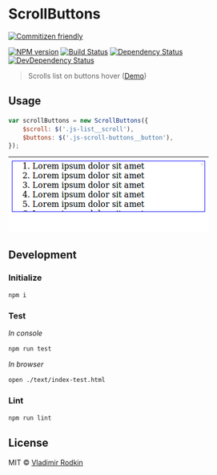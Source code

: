 # ScrollButtons

[![Commitizen friendly][commitizen-image]][commitizen-url]

[![NPM version][npm-image]][npm-url]
[![Build Status][travis-image]][travis-url]
[![Dependency Status][depstat-image]][depstat-url]
[![DevDependency Status][depstat-dev-image]][depstat-dev-url]

> Scrolls list on buttons hover ([Demo](https://jsfiddle.net/VovanR/7m4838yz/))

## Usage

```javascript
var scrollButtons = new ScrollButtons({
    $scroll: $('.js-list__scroll'),
    $buttons: $('.js-scroll-buttons__button'),
});
```

![](preview/example.gif)

## Development

### Initialize
```sh
npm i
```

### Test
*In console*
```sh
npm run test
```

*In browser*
```sh
open ./text/index-test.html
```

### Lint
```sh
npm run lint
```

## License
MIT © [Vladimir Rodkin](https://github.com/VovanR)

[commitizen-url]: http://commitizen.github.io/cz-cli/
[commitizen-image]: https://img.shields.io/badge/commitizen-friendly-brightgreen.svg?style=flat-square

[npm-url]: https://npmjs.org/package/scroll-buttons
[npm-image]: http://img.shields.io/npm/v/scroll-buttons.svg?style=flat-square

[travis-url]: https://travis-ci.org/VovanR/scroll-buttons
[travis-image]: http://img.shields.io/travis/VovanR/scroll-buttons.svg

[depstat-url]: https://david-dm.org/VovanR/scroll-buttons
[depstat-image]: https://david-dm.org/VovanR/scroll-buttons.svg

[depstat-dev-url]: https://david-dm.org/VovanR/scroll-buttons
[depstat-dev-image]: https://david-dm.org/VovanR/scroll-buttons/dev-status.svg
